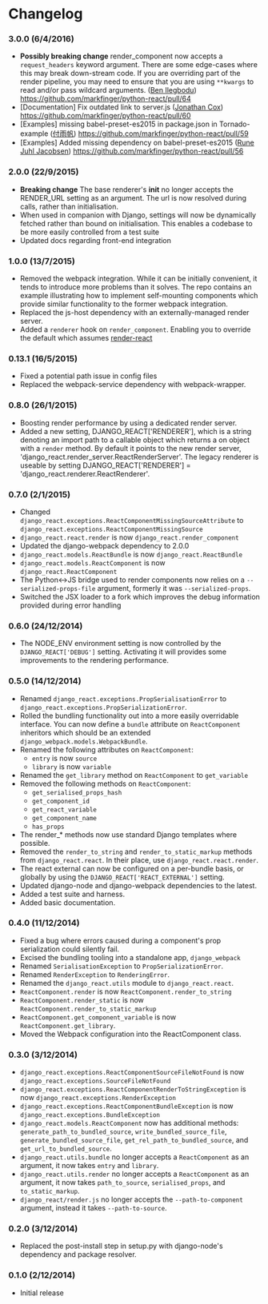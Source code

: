 Changelog
=========

### 3.0.0 (6/4/2016)

- **Possibly breaking change** render_component now accepts a `request_headers` keyword argument.
  There are some edge-cases where this may break down-stream code. If you are overriding
  part of the render pipeline, you may need to ensure that you are using `**kwargs` to read and/or pass wildcard arguments.
  ([Ben Ilegbodu](https://github.com/benmvp))
  https://github.com/markfinger/python-react/pull/64
- [Documentation] Fix outdated link to server.js
  ([Jonathan Cox](https://github.com/geezhawk))
  https://github.com/markfinger/python-react/pull/60
- [Examples] missing babel-preset-es2015 in package.json in Tornado-example
  ([付雨帆](https://github.com/letfly))
  https://github.com/markfinger/python-react/pull/59
- [Examples] Added missing dependency on babel-preset-es2015
  ([Rune Juhl Jacobsen](https://github.com/runejuhl))
  https://github.com/markfinger/python-react/pull/56

### 2.0.0 (22/9/2015)

- **Breaking change** The base renderer's __init__  no longer accepts the RENDER_URL setting as an argument.
  The url is now resolved during calls, rather than initialisation.
- When used in companion with Django, settings will now be dynamically fetched rather than bound on
  initialisation. This enables a codebase to be more easily controlled from a test suite
- Updated docs regarding front-end integration


### 1.0.0 (13/7/2015)

- Removed the webpack integration. While it can be initially convenient, it tends to introduce more problems than
  it solves. The repo contains an example illustrating how to implement self-mounting components which provide
  similar functionality to the former webpack integration.
- Replaced the js-host dependency with an externally-managed render server.
- Added a `renderer` hook on `render_component`. Enabling you to override the default which assumes
  [render-react](https://github.com/markfinger/react-render)


### 0.13.1 (16/5/2015)

- Fixed a potential path issue in config files
- Replaced the webpack-service dependency with webpack-wrapper.

### 0.8.0 (26/1/2015)

- Boosting render performance by using a dedicated render server.
- Added a new setting, DJANGO_REACT['RENDERER'], which is a string denoting an import path to a
 callable object which returns a on object with a `render` method. By default it points to the new
 render server, 'django_react.render_server.ReactRenderServer'. The legacy renderer is useable by
 setting DJANGO_REACT['RENDERER'] = 'django_react.renderer.ReactRenderer'.

### 0.7.0 (2/1/2015)

- Changed `django_react.exceptions.ReactComponentMissingSourceAttribute` to `django_react.exceptions.ReactComponentMissingSource`
- `django_react.react.render` is now `django_react.render_component`
- Updated the django-webpack dependency to 2.0.0
- `django_react.models.ReactBundle` is now `django_react.ReactBundle`
- `django_react.models.ReactComponent` is now `django_react.ReactComponent`
- The Python<->JS bridge used to render components now relies on a `--serialized-props-file` argument, formerly it was `--serialized-props`.
- Switched the JSX loader to a fork which improves the debug information provided during error handling

### 0.6.0 (24/12/2014)

- The NODE_ENV environment setting is now controlled by the `DJANGO_REACT['DEBUG']` setting. Activating it will provides some improvements to the rendering performance.

### 0.5.0 (14/12/2014)

- Renamed `django_react.exceptions.PropSerialisationError` to `django_react.exceptions.PropSerializationError`.
- Rolled the bundling functionality out into a more easily overridable interface. You can now define a `bundle` attribute on `ReactComponent` inheritors which should be an extended `django_webpack.models.WebpackBundle`.
- Renamed the following attributes on `ReactComponent`:
  - `entry` is now `source`
  - `library` is now `variable`
- Renamed the `get_library` method on `ReactComponent` to `get_variable`
- Removed the following methods on `ReactComponent`:
  - `get_serialised_props_hash`
  - `get_component_id`
  - `get_react_variable`
  - `get_component_name`
  - `has_props`
- The render_* methods now use standard Django templates where possible.
- Removed the `render_to_string` and `render_to_static_markup` methods from `django_react.react`. In their place, use `django_react.react.render`.
- The react external can now be configured on a per-bundle basis, or globally by using the `DJANGO_REACT['REACT_EXTERNAL']` setting.
- Updated django-node and django-webpack dependencies to the latest.
- Added a test suite and harness.
- Added basic documentation.

### 0.4.0 (11/12/2014)

- Fixed a bug where errors caused during a component's prop serialization could silently fail.
- Excised the bundling tooling into a standalone app, `django_webpack`
- Renamed `SerialisationException` to `PropSerializationError`.
- Renamed `RenderException` to `RenderingError`.
- Renamed the `django_react.utils` module to `django_react.react`.
- `ReactComponent.render` is now `ReactComponent.render_to_string`
- `ReactComponent.render_static` is now `ReactComponent.render_to_static_markup`
- `ReactComponent.get_component_variable` is now `ReactComponent.get_library`.
- Moved the Webpack configuration into the ReactComponent class.

### 0.3.0 (3/12/2014)

- `django_react.exceptions.ReactComponentSourceFileNotFound` is now `django_react.exceptions.SourceFileNotFound`
- `django_react.exceptions.ReactComponentRenderToStringException` is now `django_react.exceptions.RenderException`
- `django_react.exceptions.ReactComponentBundleException` is now `django_react.exceptions.BundleException`
- `django_react.models.ReactComponent` now has additional methods: `generate_path_to_bundled_source`, `write_bundled_source_file`, `generate_bundled_source_file`, `get_rel_path_to_bundled_source`, and `get_url_to_bundled_source`.
- `django_react.utils.bundle` no longer accepts a `ReactComponent` as an argument, it now takes `entry` and `library`.
- `django_react.utils.render` no longer accepts a `ReactComponent` as an argument, it now takes `path_to_source`, `serialised_props`, and `to_static_markup`.
- `django_react/render.js` no longer accepts the `--path-to-component` argument, instead it takes `--path-to-source`.

### 0.2.0 (3/12/2014)

- Replaced the post-install step in setup.py with django-node's dependency and package resolver.

### 0.1.0 (2/12/2014)

- Initial release
